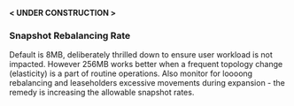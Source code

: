 
 **< UNDER CONSTRUCTION >**

### Snapshot Rebalancing Rate

Default is 8MB, deliberately thrilled down to ensure user workload is not impacted. However 256MB works better when a frequent topology change (elasticity) is a part of routine operations.
 Also monitor for loooong rebalancing and leaseholders excessive movements during expansion - the remedy is increasing the allowable snapshot rates.
